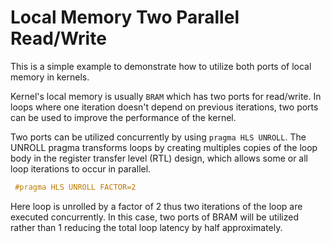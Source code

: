 Local Memory Two Parallel Read/Write
========================================
This is a simple example to demonstrate how to utilize both ports of local memory in kernels.

Kernel's local memory is usually `BRAM` which has two ports for read/write.
In loops where one iteration doesn't depend on previous iterations, two ports can be used to improve the performance of the kernel.

Two ports can be utilized concurrently by using `pragma HLS UNROLL`. The UNROLL pragma transforms loops by creating multiples copies of the loop body
in the register transfer level (RTL) design, which allows some or all loop iterations to occur in parallel.
```c++
 #pragma HLS UNROLL FACTOR=2
 ```
Here loop is unrolled by a factor of 2 thus two iterations of the loop are executed concurrently. 
In this case, two ports of BRAM will be utilized rather than 1 reducing the total loop latency by half approximately.
